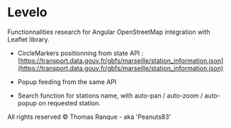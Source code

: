 # Levelo

Functionnalities research for Angular OpenStreetMap integration with Leaflet library.

* CircleMarkers positionning from state API : [https://transport.data.gouv.fr/gbfs/marseille/station_information.json](https://transport.data.gouv.fr/gbfs/marseille/station_information.json)

* Popup feeding from the same API

* Search function for stations name, with auto-pan / auto-zoom / auto-popup on requested station.

All rights reserved © Thomas Ranque - aka 'Peanuts83'

